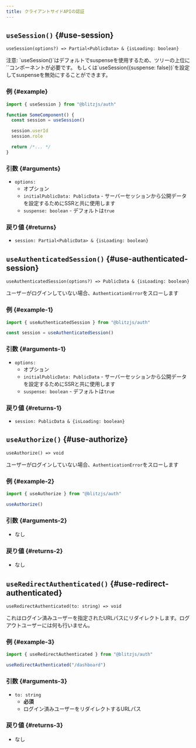 ```yaml
---
title: クライアントサイドAPIの認証
---
```


## `useSession()` {#use-session}

`useSession(options?) => Partial<PublicData> & {isLoading: boolean}`

<Card type="note">
  注意: `useSession()`はデフォルトでsuspenseを使用するため、ツリーの上位に`<Suspense>`コンポーネントが必要です。 もしくは`useSession({suspense: false})`を設定してsuspenseを無効にすることができます。
</Card>

### 例 {#example}

```ts
import { useSession } from "@blitzjs/auth"

function SomeComponent() {
  const session = useSession()

  session.userId
  session.role

  return /*... */
}
```

### 引数 {#arguments}

- `options:`
  - オプション
  - `initialPublicData: PublicData` - サーバーセッションから公開データを設定するためにSSRと共に使用します
  - `suspense: boolean` - デフォルトは`true`

### 戻り値 {#returns}

- `session: Partial<PublicData> & {isLoading: boolean}`

## `useAuthenticatedSession()` {#use-authenticated-session}

`useAuthenticatedSession(options?) => PublicData & {isLoading: boolean}`

ユーザーがログインしていない場合、`AuthenticationError`をスローします

### 例 {#example-1}

```ts
import { useAuthenticatedSession } from "@blitzjs/auth"

const session = useAuthenticatedSession()
```

### 引数 {#arguments-1}

- `options:`
  - オプション
  - `initialPublicData: PublicData` - サーバーセッションから公開データを設定するためにSSRと共に使用します
  - `suspense: boolean` - デフォルトは`true`

### 戻り値 {#returns-1}

- `session: PublicData & {isLoading: boolean}`

## `useAuthorize()` {#use-authorize}

`useAuthorize() => void`

ユーザーがログインしていない場合、`AuthenticationError`をスローします

### 例 {#example-2}

```ts
import { useAuthorize } from "@blitzjs/auth"

useAuthorize()
```

### 引数 {#arguments-2}

- なし

### 戻り値 {#returns-2}

- なし

## `useRedirectAuthenticated()` {#use-redirect-authenticated}

`useRedirectAuthenticated(to: string) => void`

これはログイン済みユーザーを指定されたURLパスにリダイレクトします。ログアウトユーザーには何も行いません。

### 例 {#example-3}

```ts
import { useRedirectAuthenticated } from "@blitzjs/auth"

useRedirectAuthenticated("/dashboard")
```

### 引数 {#arguments-3}

- `to: string`
  - **必須**
  - ログイン済みユーザーをリダイレクトするURLパス

### 戻り値 {#returns-3}

- なし
